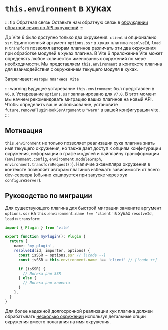 # `this.environment` в хуках

::: tip Обратная связь
Оставьте нам обратную связь в [обсуждении обратной связи по API окружений](https://github.com/vitejs/vite/discussions/16358)
:::

До Vite 6 было доступно только два окружения: `client` и опционально `ssr`. Единственный аргумент `options.ssr` в хуках плагина `resolveId`, `load` и `transform` позволял авторам плагинов различать эти два окружения при обработке модулей в хуках плагина. В Vite 6 приложение Vite может определять любое количество именованных окружений по мере необходимости. Мы представляем `this.environment` в контексте плагина для взаимодействия с окружением текущего модуля в хуках.

Затрагивает: `Авторы плагинов Vite`

::: warning Будущее устаревание
`this.environment` был представлен в `v6.0`. Устаревание `options.ssr` запланировано для `v7.0`. В этот момент мы начнем рекомендовать миграцию ваших плагинов на новый API. Чтобы определить ваше использование, установите `future.removePluginHookSsrArgument` в `"warn"` в вашей конфигурации vite.
:::

## Мотивация

`this.environment` не только позволяет реализации хука плагина знать имя текущего окружения, но также дает доступ к опциям конфигурации окружения, информации о графе модулей и пайплайну трансформации (`environment.config`, `environment.moduleGraph`, `environment.transformRequest()`). Наличие экземпляра окружения в контексте позволяет авторам плагинов избежать зависимости от всего dev-сервера (обычно кэшируется при запуске через хук `configureServer`).

## Руководство по миграции

Для существующего плагина для быстрой миграции замените аргумент `options.ssr` на `this.environment.name !== 'client'` в хуках `resolveId`, `load` и `transform`:

```ts
import { Plugin } from 'vite'

export function myPlugin(): Plugin {
  return {
    name: 'my-plugin',
    resolveId(id, importer, options) {
      const isSSR = options.ssr // [!code --]
      const isSSR = this.environment.name !== 'client' // [!code ++]

      if (isSSR) {
        // Логика для SSR
      } else {
        // Логика для клиента
      }
    },
  }
}
```

Для более надежной долгосрочной реализации хук плагина должен обрабатывать [несколько окружений](/guide/api-environment.html#accessing-the-current-environment-in-hooks) используя детальные опции окружения вместо полагания на имя окружения.
